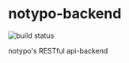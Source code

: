 # notypo-backend
![build status](https://travis-ci.com/theMomax/notypo-backend.svg?token=a9RqUsn2cDz4Pjag8q6j&branch=master)

notypo's RESTful api-backend
